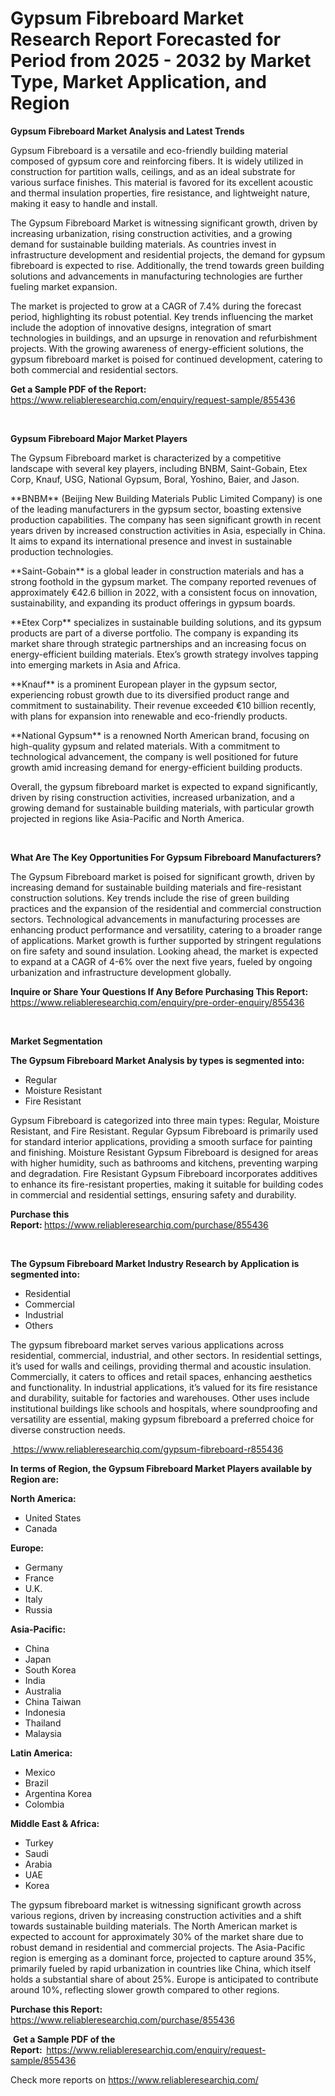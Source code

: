 <p><h1>Gypsum Fibreboard Market Research Report Forecasted for Period from 2025 -  2032 by Market Type, Market Application, and Region</h1></p><p><strong>Gypsum Fibreboard Market Analysis and Latest Trends</strong></p>
<p><p>Gypsum Fibreboard is a versatile and eco-friendly building material composed of gypsum core and reinforcing fibers. It is widely utilized in construction for partition walls, ceilings, and as an ideal substrate for various surface finishes. This material is favored for its excellent acoustic and thermal insulation properties, fire resistance, and lightweight nature, making it easy to handle and install.</p><p>The Gypsum Fibreboard Market is witnessing significant growth, driven by increasing urbanization, rising construction activities, and a growing demand for sustainable building materials. As countries invest in infrastructure development and residential projects, the demand for gypsum fibreboard is expected to rise. Additionally, the trend towards green building solutions and advancements in manufacturing technologies are further fueling market expansion.</p><p>The market is projected to grow at a CAGR of 7.4% during the forecast period, highlighting its robust potential. Key trends influencing the market include the adoption of innovative designs, integration of smart technologies in buildings, and an upsurge in renovation and refurbishment projects. With the growing awareness of energy-efficient solutions, the gypsum fibreboard market is poised for continued development, catering to both commercial and residential sectors.</p></p>
<p><strong>Get a Sample PDF of the Report:&nbsp;</strong> <a href="https://www.reliableresearchiq.com/enquiry/request-sample/855436?utm_campaign=3452&utm_medium=2&utm_source=Github&utm_content=ia&utm_term=01042025&utm_id=gypsum-fibreboard">https://www.reliableresearchiq.com/enquiry/request-sample/855436</a></p>
<p>&nbsp;</p>
<p><strong>Gypsum Fibreboard Major Market Players</strong></p>
<p><p>The Gypsum Fibreboard market is characterized by a competitive landscape with several key players, including BNBM, Saint-Gobain, Etex Corp, Knauf, USG, National Gypsum, Boral, Yoshino, Baier, and Jason. </p><p>**BNBM** (Beijing New Building Materials Public Limited Company) is one of the leading manufacturers in the gypsum sector, boasting extensive production capabilities. The company has seen significant growth in recent years driven by increased construction activities in Asia, especially in China. It aims to expand its international presence and invest in sustainable production technologies.</p><p>**Saint-Gobain** is a global leader in construction materials and has a strong foothold in the gypsum market. The company reported revenues of approximately €42.6 billion in 2022, with a consistent focus on innovation, sustainability, and expanding its product offerings in gypsum boards.</p><p>**Etex Corp** specializes in sustainable building solutions, and its gypsum products are part of a diverse portfolio. The company is expanding its market share through strategic partnerships and an increasing focus on energy-efficient building materials. Etex’s growth strategy involves tapping into emerging markets in Asia and Africa.</p><p>**Knauf** is a prominent European player in the gypsum sector, experiencing robust growth due to its diversified product range and commitment to sustainability. Their revenue exceeded €10 billion recently, with plans for expansion into renewable and eco-friendly products.</p><p>**National Gypsum** is a renowned North American brand, focusing on high-quality gypsum and related materials. With a commitment to technological advancement, the company is well positioned for future growth amid increasing demand for energy-efficient building products.</p><p>Overall, the gypsum fibreboard market is expected to expand significantly, driven by rising construction activities, increased urbanization, and a growing demand for sustainable building materials, with particular growth projected in regions like Asia-Pacific and North America.</p></p>
<p>&nbsp;</p>
<p><strong>What Are The Key Opportunities For Gypsum Fibreboard Manufacturers?</strong></p>
<p><p>The Gypsum Fibreboard market is poised for significant growth, driven by increasing demand for sustainable building materials and fire-resistant construction solutions. Key trends include the rise of green building practices and the expansion of the residential and commercial construction sectors. Technological advancements in manufacturing processes are enhancing product performance and versatility, catering to a broader range of applications. Market growth is further supported by stringent regulations on fire safety and sound insulation. Looking ahead, the market is expected to expand at a CAGR of 4-6% over the next five years, fueled by ongoing urbanization and infrastructure development globally.</p></p>
<p><strong>Inquire or Share Your Questions If Any Before Purchasing This Report:</strong> <a href="https://www.reliableresearchiq.com/enquiry/pre-order-enquiry/855436?utm_campaign=3452&utm_medium=2&utm_source=Github&utm_content=ia&utm_term=01042025&utm_id=gypsum-fibreboard">https://www.reliableresearchiq.com/enquiry/pre-order-enquiry/855436</a></p>
<p>&nbsp;</p>
<p><strong>Market Segmentation</strong></p>
<p><strong>The Gypsum Fibreboard Market Analysis by types is segmented into:</strong></p>
<p><ul><li>Regular</li><li>Moisture Resistant</li><li>Fire Resistant</li></ul></p>
<p><p>Gypsum Fibreboard is categorized into three main types: Regular, Moisture Resistant, and Fire Resistant. Regular Gypsum Fibreboard is primarily used for standard interior applications, providing a smooth surface for painting and finishing. Moisture Resistant Gypsum Fibreboard is designed for areas with higher humidity, such as bathrooms and kitchens, preventing warping and degradation. Fire Resistant Gypsum Fibreboard incorporates additives to enhance its fire-resistant properties, making it suitable for building codes in commercial and residential settings, ensuring safety and durability.</p></p>
<p><strong>Purchase this Report:&nbsp;</strong><a href="https://www.reliableresearchiq.com/purchase/855436?utm_campaign=3452&utm_medium=2&utm_source=Github&utm_content=ia&utm_term=01042025&utm_id=gypsum-fibreboard">https://www.reliableresearchiq.com/purchase/855436</a></p>
<p>&nbsp;</p>
<p><strong>The Gypsum Fibreboard Market Industry Research by Application is segmented into:</strong></p>
<p><ul><li>Residential</li><li>Commercial</li><li>Industrial</li><li>Others</li></ul></p>
<p><p>The gypsum fibreboard market serves various applications across residential, commercial, industrial, and other sectors. In residential settings, it’s used for walls and ceilings, providing thermal and acoustic insulation. Commercially, it caters to offices and retail spaces, enhancing aesthetics and functionality. In industrial applications, it’s valued for its fire resistance and durability, suitable for factories and warehouses. Other uses include institutional buildings like schools and hospitals, where soundproofing and versatility are essential, making gypsum fibreboard a preferred choice for diverse construction needs.</p></p>
<p><a href="https://www.reliableresearchiq.com/gypsum-fibreboard-r855436?utm_campaign=3452&utm_medium=2&utm_source=Github&utm_content=ia&utm_term=01042025&utm_id=gypsum-fibreboard">&nbsp;https://www.reliableresearchiq.com/gypsum-fibreboard-r855436</a></p>
<p><strong>In terms of Region, the Gypsum Fibreboard Market Players available by Region are:</strong></p>
<p>
    <p> <strong> North America: </strong>
        <ul>
            <li>United States</li>
            <li>Canada</li>
        </ul>
        </p> 
    <p> <strong> Europe: </strong>
        <ul>
            <li>Germany</li>
            <li>France</li>
            <li>U.K.</li>
            <li>Italy</li>
            <li>Russia</li>
        </ul>
        </p> 
    <p> <strong> Asia-Pacific: </strong>
        <ul>
            <li>China</li>
            <li>Japan</li>
            <li>South Korea</li>
            <li>India</li>
            <li>Australia</li>
            <li>China Taiwan</li>
            <li>Indonesia</li>
            <li>Thailand</li>
            <li>Malaysia</li>
        </ul>
        </p> 
    <p> <strong> Latin America: </strong>
        <ul>
            <li>Mexico</li>
            <li>Brazil</li>
            <li>Argentina Korea</li>
            <li>Colombia</li>
        </ul>
        </p> 
    <p> <strong> Middle East & Africa: </strong>
        <ul>
            <li>Turkey</li>
            <li>Saudi</li>
            <li>Arabia</li>
            <li>UAE</li>
            <li>Korea</li>
        </ul>
    </p>
    </p>
<p><p>The gypsum fibreboard market is witnessing significant growth across various regions, driven by increasing construction activities and a shift towards sustainable building materials. The North American market is expected to account for approximately 30% of the market share due to robust demand in residential and commercial projects. The Asia-Pacific region is emerging as a dominant force, projected to capture around 35%, primarily fueled by rapid urbanization in countries like China, which itself holds a substantial share of about 25%. Europe is anticipated to contribute around 10%, reflecting slower growth compared to other regions.</p></p>
<p><strong>Purchase this Report: </strong><a href="https://www.reliableresearchiq.com/purchase/855436?utm_campaign=3452&utm_medium=2&utm_source=Github&utm_content=ia&utm_term=01042025&utm_id=gypsum-fibreboard">https://www.reliableresearchiq.com/purchase/855436</a></p>
<p>&nbsp;<strong>Get a Sample PDF of the Report:&nbsp;&nbsp;</strong><a href="https://www.reliableresearchiq.com/enquiry/request-sample/855436?utm_campaign=3452&utm_medium=2&utm_source=Github&utm_content=ia&utm_term=01042025&utm_id=gypsum-fibreboard">https://www.reliableresearchiq.com/enquiry/request-sample/855436</a></p>
<p><strong></strong></p>
<p>Check more reports on <a href="https://www.reliableresearchiq.com/?utm_campaign=3452&utm_medium=2&utm_source=Github&utm_content=ia&utm_term=01042025&utm_id=gypsum-fibreboard">https://www.reliableresearchiq.com/</a></p>